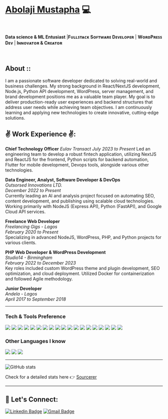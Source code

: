 # <a href="https://www.linkedin.com/in/abolaji-mustapha/">Abolaji Mustapha</a> :computer:
<br/>

**Data science & ML Entusiast** |**Fᴜʟʟꜱᴛᴀᴄᴋ Sᴏꜰᴛᴡᴀʀᴇ Dᴇᴠᴇʟᴏᴘᴇʀ** | **WᴏʀᴅPʀᴇꜱꜱ Dᴇᴠ** | **Iɴɴᴏᴠᴀᴛᴏʀ & Cʀᴇᴀᴛᴏʀ**

<br/>

## About ::
I am a passionate software developer dedicated to solving real-world and business challenges. My strong background in React/NextJS development, Node.js, Python API development, WordPress, server management, and brand development positions me as a valuable team player. My goal is to deliver production-ready user experiences and backend structures that address user needs while achieving team objectives. I am continuously learning and applying new technologies to create innovative, cutting-edge solutions.

## ✌ Work Experience ✌:
**Chief Technology Officer**
_Eulav Transact_
*July 2023 to Present*
Led an engineering team to develop a robust fintech application, utilizing NextJS and ReactJS for the frontend,  Python scripts for backend automation, Flutter for mobile development, Devops tools, alongside various other technologies.

**Data Engineer, Analyst, Software Developer & DevOps**  
_Outsorsed Innovations LTD._  
*December 2022 to Present*  
Currently leading an AI and analysis project focused on automating SEO, content development, and publishing using scalable cloud technologies. Working primarily with NodeJS (Express API), Python (FastAPI), and Google Cloud API services.

**Freelance Web Developer**  
_Freelancing Gigs - Lagos_  
*February 2020 to Present*  
Specializing in advanced NodeJS, WordPress, PHP, and Python projects for various clients.

**PHP Web Developer & WordPress Development**  
_Studio14 - Birmingham_  
*February 2022 to December 2023*  
Key roles included custom WordPress theme and plugin development, SEO optimization, and cloud deployment. Utilized Docker for containerization and followed Agile methodology.

**Junior Developer**  
_Andela - Lagos_  
*April 2017 to September 2018*

---


### Tech & Tools Preference

<img src = "https://img.shields.io/badge/-HTML5-E34F26?style=flat&logo=html5&logoColor=white"> <img src = "https://img.shields.io/badge/-CSS3-1572B6?style=flat&logo=css3&logoColor=white">
<img src="https://img.shields.io/badge/-Bootstrap-563D7C?style=flat&logo=bootstrap&logoColor=white">
<img src="https://img.shields.io/badge/-JavaScript-eed718?style=flat&logo=javascript&logoColor=ffffff">
<img src="https://img.shields.io/badge/-Sass-cc6699?style=flat&logo=sass&logoColor=ffffff">
<img src="https://img.shields.io/badge/-React-000000?style=flat&logo=react&logoColor=00c8ff">
<img src="https://img.shields.io/badge/-MongoDB-4DB33D?style=flat&logo=mongodb&logoColor=FFFFFF">
<img src="https://img.shields.io/badge/-GraphQL-e535ab?style=flat&logo=graphql&logoColor=FFFFFF">
<img src="https://img.shields.io/badge/-MySQL-F29111?style=flat&logo=mysql&logoColor=FFFFFF">
<img src="https://img.shields.io/badge/-Express.js-787878?style=flat">
<img src="https://img.shields.io/badge/-Node.js-3C873A?style=flat&logo=Node.js&logoColor=white">
<img src="https://img.shields.io/badge/-Firebase-FFA611?style=flat&logo=firebase&logoColor=FFFFFF">
<img src="http://img.shields.io/badge/-Google%20Cloud%20Platform-4285F4?style=flat&logo=google%20cloud&logoColor=white">
<img src="https://img.shields.io/badge/-Progressive Web Apps-5A0FC8?style=flat">
<img src="http://img.shields.io/badge/-Git-F1502F?style=flat&logo=git&logoColor=FFFFFF">
<img src="http://img.shields.io/badge/-Github-000000?style=flat&logo=github&logoColor=FFFFFF">
<img src="http://img.shields.io/badge/-VS%20Code-007ACC?style=flat&logo=visual%20studio%20code&logoColor=white">
<img src="http://img.shields.io/badge/-Heroku-430098?style=flat&logo=heroku&logoColor=white">
<img src="http://img.shields.io/badge/-Vercel-black?style=flat&logo=vercel&logoColor=white">

### Other Languages I know
<img src="http://img.shields.io/badge/-Java-F89820?style=flat&logo=java&logoColor=white"> <img src="https://img.shields.io/badge/-C%20&%20C++-659ad2?style=flat&logo=c%2B%2B&logoColor=ffffff"> <img src="https://img.shields.io/badge/-Python-black?style=flat&logo=python&logoColor=white"> 

---

![GitHub stats](https://github-readme-stats.vercel.app/api?username=ctrlji&show_icons=true&hide_border=true)

Check for a detailed stats here :point_right: [Sourcerer](https://sourcerer.io/ctrlji)

---

## :speech_balloon: Let's Connect: 
[![Linkedin Badge](https://img.shields.io/badge/-Abolaji-blue?style=flat-square&logo=Linkedin&logoColor=white&link=https://www.linkedin.com/in/abolaji-mustapha/)](https://www.linkedin.com/in/abolaji-mustapha/) [![Gmail Badge](https://img.shields.io/badge/-mustapha.abolaji.toyyib@gmail.com-c14438?style=flat-square&logo=Gmail&logoColor=white&link=mailto:mustapha.abolaji.toyyib@gmail.com)](mailto:mustapha.abolaji.toyyib@gmail.com) 
